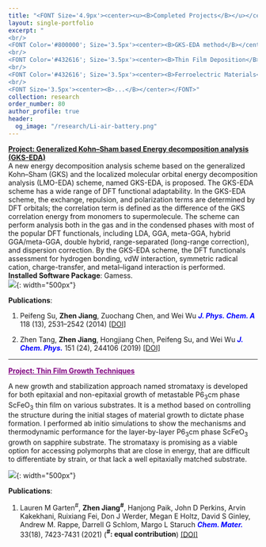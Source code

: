 ```yaml
---
title: "<FONT Size='4.9px'><center><u><B>Completed Projects</B></u></center></FONT>"
layout: single-portfolio
excerpt: "
<br/>
<FONT Color='#800000'; Size='3.5px'><center><B>GKS-EDA method</B></center></FONT>
<br/>
<FONT Color='#432616'; Size='3.5px'><center><B>Thin Film Deposition</B></center></FONT>
<br/>
<FONT Color='#432616'; Size='3.5px'><center><B>Ferroelectric Materials</B></center></FONT>
<br/>
<FONT Size='3.5px'><center><B>...</B></center></FONT>"
collection: research
order_number: 80
author_profile: true
header: 
  og_image: "/research/Li-air-battery.png"
---
```

<u><B>Project: Generalized Kohn–Sham based Energy decomposition analysis (GKS-EDA) </B></u>
<br/>
A new energy decomposition analysis scheme based on the generalized Kohn–Sham (GKS) and the localized molecular orbital energy decomposition analysis (LMO-EDA) scheme, named GKS-EDA, is proposed. The GKS-EDA scheme has a wide range of DFT functional adaptability. In the GKS-EDA scheme, the exchange, repulsion, and polarization terms are determined by DFT orbitals; the correlation term is defined as the difference of the GKS correlation energy from monomers to supermolecule. The scheme can perform analysis both in the gas and in the condensed phases with most of the popular DFT functionals, including LDA, GGA, meta-GGA, hybrid GGA/meta-GGA, double hybrid, range-separated (long-range correction), and dispersion correction. By the GKS-EDA scheme, the DFT functionals assessment for hydrogen bonding, vdW interaction, symmetric radical cation, charge-transfer, and metal–ligand interaction is performed.
<br/>
**Installed Software Package**: Gamess. 
<br/>
![]({{site.baseurl}}/images/research/sub/GKS-EDA-sub.jpeg){: width="500px"}

**Publications**:
1. Peifeng Su, **Zhen Jiang**, Zuochang Chen, and Wei Wu <span style="color: blue"><i><B>J. Phys. Chem. A </B></i></span> 118 (13), 2531–2542 (2014) <a href="https://pubs.acs.org/doi/abs/10.1021/jp500405s"><u>[DOI]</u></a>

2. Zhen Tang, **Zhen Jiang**, Hongjiang Chen, Peifeng Su, and Wei Wu <span style="color: blue"><i><B>J. Chem. Phys.</B></i></span> 151 (24), 244106 (2019) <a href="https://aip.scitation.org/doi/full/10.1063/1.5114611"><u>[DOI]</u></a>

<div style="border-bottom: 1px solid #333;"></div>

<FONT Color='purple'><u><B>Project: Thin Film Growth Techniques</B></u></Font>

A new growth and stabilization approach named stromataxy is developed for both epitaxial and non-epitaxial growth of metastable P6<sub>3</sub>cm phase ScFeO<sub>3</sub> thin film on various substrates. It is a method based on controlling the structure during the initial stages of material growth to dictate phase formation. I performed ab initio simulations to show the mechanisms and thermodynamic performance for the layer-by-layer P6<sub>3</sub>cm phase ScFeO<sub>3</sub> growth on sapphire substrate. The stromataxy is promising as a viable option for accessing polymorphs that are close in energy, that are difficult to differentiate by strain, or that lack a well epitaxially matched substrate.

![]({{site.baseurl}}/images/research/sub/Thin-film-growth-sub.png){: width="500px"}

**Publications**: 
1. Lauren M Garten<sup>#</sup>, **Zhen Jiang<sup>#</sup>**, Hanjong Paik, John D Perkins, Arvin Kakekhani, Ruixiang Fei, Don J Werder, Megan E Holtz, David S Ginley, Andrew M. Rappe, Darrell G Schlom, Margo L Staruch <span style="color: blue"><i><B>Chem. Mater.</B></i></span> 33(18), 7423-7431 (2021) (**<sup>#</sup>: equal contribution**) <a href="https://pubs.acs.org/doi/abs/10.1021/acs.chemmater.1c02079"><u>[DOI]</u></a>
